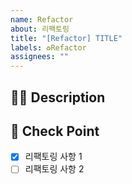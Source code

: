 ```yaml
---
name: Refactor
about: 리팩토링
title: "[Refactor] TITLE"
labels: ♻️Refactor
assignees: ""
---
```


## 🤷‍♂️ Description

<!-- 리팩토링하고자 하는 것에 대해 작성해 주세요. -->

## 📝 Check Point

<!-- 리팩토링 사항을 리스트로 작성해주세요. -->

- [x] 리팩토링 사항 1
- [ ] 리팩토링 사항 2
